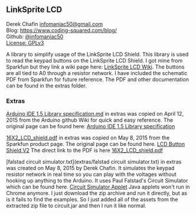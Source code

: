 ## LinkSprite LCD ##
Derek Chafin <infomaniac50@gmail.com>  
Blog: https://www.coding-squared.com/blog/  
Github: [@infomaniac50](https://github.com/infomaniac50/)  
[License: GPLv3](LICENSE.md)  

A library to simplify usage of the LinkSprite LCD Shield.
This library is used to read the keypad buttons on the LinkSprite LCD Shield. I got mine from Sparkfun but they link a wiki page here: [LinkSprite LCD Wiki](http://linksprite.com/wiki/index.php5?title=16_X_2_LCD_Keypad_Shield_for_Arduino_V2). The buttons are all tied to A0 through a resistor network. I have included the schematic PDF from Sparkfun for future reference. The PDF and other documentation can be found in the extras folder.

### Extras ###
[Arduino IDE 1.5 Library specification.md](extras/Arduino%20IDE%201.5%20Library%20specification.md) in extras was copied on  April 12, 2015 from the Arduino github Wiki for quick and easy reference. The original page can be found here: [Arduino IDE 1.5 Library specification](https://github.com/arduino/Arduino/wiki/Arduino-IDE-1.5:-Library-specification)

[16X2_LCD_shield.pdf](extras/16X2_LCD_shield.pdf) in extras was copied on May 8, 2015 from the Sparkfun product page. The original page can be found here. [LCD Button Shield V2](https://www.sparkfun.com/products/13293) The direct link to the PDF is here [16X2_LCD_shield.pdf](https://cdn.sparkfun.com/datasheets/Dev/Arduino/Shields/16X2_LCD_shield.pdf)

[falstad circuit simulator.txt](extras/falstad circuit simulator.txt) in extras was created on May 8, 2015 by Derek Chafin. It simulates the keypad resistor network in real time so you can play with the voltages without hooking up anything to the Arduino. It uses Paul Falstad's Circuit Simulator which can be found here. [Circuit Simulator Applet](http://www.falstad.com/circuit/) Java applets won't run in Chrome anymore. I just download the zip archive and run it directly, but as is it fails to find the examples. So I just added all of the assets from the extracted zip file to circuit.jar and then I run it like normal.